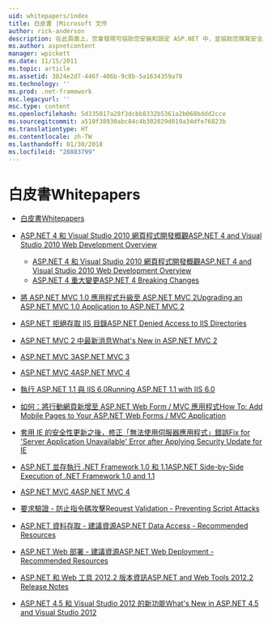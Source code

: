 ```yaml
---
uid: whitepapers/index
title: 白皮書 |Microsoft 文件
author: rick-anderson
description: 在此頁面上，您會發現可協助您安裝和設定 ASP.NET 中，並協助您撰寫安全、 快速和彈性的 ASP.NET 應用程式的技術白皮書。
ms.author: aspnetcontent
manager: wpickett
ms.date: 11/15/2011
ms.topic: article
ms.assetid: 3824e2d7-446f-406b-9c8b-5a1634359a78
ms.technology: ''
ms.prod: .net-framework
msc.legacyurl: ''
msc.type: content
ms.openlocfilehash: 5d335017a28f3dcbb8332b5361a2b068bddd2cce
ms.sourcegitcommit: a510f38930abc84c4b302029d019a34dfe76823b
ms.translationtype: HT
ms.contentlocale: zh-TW
ms.lasthandoff: 01/30/2018
ms.locfileid: "28883799"
---
```

<a name="whitepapers"></a><span data-ttu-id="653b3-103">白皮書</span><span class="sxs-lookup"><span data-stu-id="653b3-103">Whitepapers</span></span>
====================
- [<span data-ttu-id="653b3-104">白皮書</span><span class="sxs-lookup"><span data-stu-id="653b3-104">Whitepapers</span></span>](overview.md)
- [<span data-ttu-id="653b3-105">ASP.NET 4 和 Visual Studio 2010 網頁程式開發概觀</span><span class="sxs-lookup"><span data-stu-id="653b3-105">ASP.NET 4 and Visual Studio 2010 Web Development Overview</span></span>](aspnet4/index.md)

    - [<span data-ttu-id="653b3-106">ASP.NET 4 和 Visual Studio 2010 網頁程式開發概觀</span><span class="sxs-lookup"><span data-stu-id="653b3-106">ASP.NET 4 and Visual Studio 2010 Web Development Overview</span></span>](aspnet4/overview.md)
    - [<span data-ttu-id="653b3-107">ASP.NET 4 重大變更</span><span class="sxs-lookup"><span data-stu-id="653b3-107">ASP.NET 4 Breaking Changes</span></span>](aspnet4/breaking-changes.md)
- [<span data-ttu-id="653b3-108">將 ASP.NET MVC 1.0 應用程式升級至 ASP.NET MVC 2</span><span class="sxs-lookup"><span data-stu-id="653b3-108">Upgrading an ASP.NET MVC 1.0 Application to ASP.NET MVC 2</span></span>](aspnet-mvc2-upgrade-notes.md)
- [<span data-ttu-id="653b3-109">ASP.NET 拒絕存取 IIS 目錄</span><span class="sxs-lookup"><span data-stu-id="653b3-109">ASP.NET Denied Access to IIS Directories</span></span>](denied-access-to-iis-directories.md)
- [<span data-ttu-id="653b3-110">ASP.NET MVC 2 中最新消息</span><span class="sxs-lookup"><span data-stu-id="653b3-110">What's New in ASP.NET MVC 2</span></span>](what-is-new-in-aspnet-mvc.md)
- [<span data-ttu-id="653b3-111">ASP.NET MVC 3</span><span class="sxs-lookup"><span data-stu-id="653b3-111">ASP.NET MVC 3</span></span>](mvc3-release-notes.md)
- [<span data-ttu-id="653b3-112">ASP.NET MVC 4</span><span class="sxs-lookup"><span data-stu-id="653b3-112">ASP.NET MVC 4</span></span>](mvc4-beta-release-notes.md)
- [<span data-ttu-id="653b3-113">執行 ASP.NET 1.1 與 IIS 6.0</span><span class="sxs-lookup"><span data-stu-id="653b3-113">Running ASP.NET 1.1 with IIS 6.0</span></span>](aspnet-and-iis6.md)
- [<span data-ttu-id="653b3-114">如何：將行動網頁新增至 ASP.NET Web Form / MVC 應用程式</span><span class="sxs-lookup"><span data-stu-id="653b3-114">How To: Add Mobile Pages to Your ASP.NET Web Forms / MVC Application</span></span>](add-mobile-pages-to-your-aspnet-web-forms-mvc-application.md)
- [<span data-ttu-id="653b3-115">套用 IE 的安全性更新之後，修正「無法使用伺服器應用程式」錯誤</span><span class="sxs-lookup"><span data-stu-id="653b3-115">Fix for 'Server Application Unavailable' Error after Applying Security Update for IE</span></span>](ms03-32-issue.md)
- [<span data-ttu-id="653b3-116">ASP.NET 並存執行 .NET Framework 1.0 和 1.1</span><span class="sxs-lookup"><span data-stu-id="653b3-116">ASP.NET Side-by-Side Execution of .NET Framework 1.0 and 1.1</span></span>](side-by-side-with-10.md)
- [<span data-ttu-id="653b3-117">ASP.NET MVC 4</span><span class="sxs-lookup"><span data-stu-id="653b3-117">ASP.NET MVC 4</span></span>](mvc4-release-notes.md)
- [<span data-ttu-id="653b3-118">要求驗證 - 防止指令碼攻擊</span><span class="sxs-lookup"><span data-stu-id="653b3-118">Request Validation - Preventing Script Attacks</span></span>](request-validation.md)
- [<span data-ttu-id="653b3-119">ASP.NET 資料存取 - 建議資源</span><span class="sxs-lookup"><span data-stu-id="653b3-119">ASP.NET Data Access - Recommended Resources</span></span>](aspnet-data-access-content-map.md)
- [<span data-ttu-id="653b3-120">ASP.NET Web 部署 - 建議資源</span><span class="sxs-lookup"><span data-stu-id="653b3-120">ASP.NET Web Deployment - Recommended Resources</span></span>](aspnet-web-deployment-content-map.md)
- [<span data-ttu-id="653b3-121">ASP.NET 和 Web 工具 2012.2 版本資訊</span><span class="sxs-lookup"><span data-stu-id="653b3-121">ASP.NET and Web Tools 2012.2 Release Notes</span></span>](aspnet-and-web-tools-20122-release-notes.md)
- [<span data-ttu-id="653b3-122">ASP.NET 4.5 和 Visual Studio 2012 的新功能</span><span class="sxs-lookup"><span data-stu-id="653b3-122">What's New in ASP.NET 4.5 and Visual Studio 2012</span></span>](whats-new-in-aspnet-45-and-visual-studio-2012.md)
